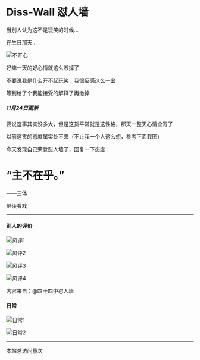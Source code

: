 # Diss-Wall 怼人墙

当别人认为这不是玩笑的时候…

在生日那天…

![不开心](bad.jpg)

好嘛一天的好心情就这么毁掉了

不要说我是什么开不起玩笑，我很反感这么一出

等到给了个我能接受的解释了再撤掉

##### 11月24日更新

要说这事其实没多大，但是这货平常就是这性格，那天一整天心情全寄了

以前这货的态度属实处不来（不止我一个人这么想，参考下面截图）

今天发现自己荣登怼人墙了，回复一下态度：

# “主不在乎。”

——三体

继续看戏

---
#### 别人的评价

![风评1](风评1.jpeg)

![风评2](风评2.jpeg)

![风评3](风评3.jpeg)

![风评4](风评4.jpeg)

内容来自：@四十四中怼人墙

#### 日常

![日常1](日常1.jpg)

![日常2](日常2.jpg)

---

<script async src="//busuanzi.ibruce.info/busuanzi/2.3/busuanzi.pure.mini.js"></script>
<span id="busuanzi_container_site_pv">本站总访问量<span id="busuanzi_value_site_pv"></span>次</span>
